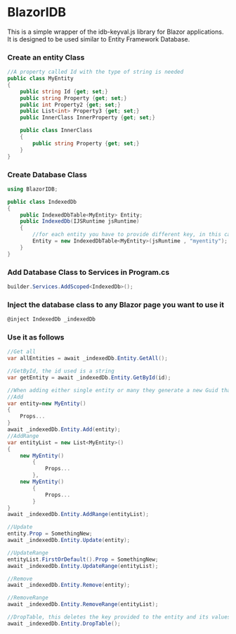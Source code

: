 # BlazorIDB

This is a simple wrapper of the idb-keyval.js library for Blazor applications. It is designed to be used similar to Entity Framework Database.

### Create an entity Class

```c#
//A property called Id with the type of string is needed
public class MyEntity
{
    public string Id {get; set;}
    public string Property {get; set;}
    public int Property2 {get; set;}
    public List<int> Property3 {get; set;}
    public InnerClass InnerProperty {get; set;}

    public class InnerClass
    {
        public string Property {get; set;}
    }
}

```

### Create Database Class

```c#
using BlazorIDB;

public class IndexedDb
{
    public IndexedDbTable<MyEntity> Entity;
    public IndexedDb(IJSRuntime jsRuntime)
    {
        //for each entity you have to provide different key, in this case we provide <<myentity>> as key
        Entity = new IndexedDbTable<MyEntity>(jsRuntime , "myentity");
    }
}
```

### Add Database Class to Services in Program.cs

```c#
builder.Services.AddScoped<IndexedDb>();
```

### Inject the database class to any Blazor page you want to use it

```c#
@inject IndexedDb _indexedDb
```

### Use it as follows

```c#
//Get all
var allEntities = await _indexedDb.Entity.GetAll();

//GetById, the id used is a string
var getEntity = await _indexedDb.Entity.GetById(id);

//When adding either single entity or many they generate a new Guid that is then saved as string.
//Add
var entity=new MyEntity()
{
    Props...
}
await _indexedDb.Entity.Add(entity);
//AddRange
var entityList = new List<MyEntity>()
{
    new MyEntity()
        {
            Props...
        },
    new MyEntity()
        {
            Props...
        }
}
await _indexedDb.Entity.AddRange(entityList);

//Update
entity.Prop = SomethingNew;
await _indexedDb.Entity.Update(entity);

//UpdateRange
entityList.FirstOrDefault().Prop = SomethingNew;
await _indexedDb.Entity.UpdateRange(entityList);

//Remove
await _indexedDb.Entity.Remove(entity);

//RemoveRange
await _indexedDb.Entity.RemoveRange(entityList);

//DropTable, this deletes the key provided to the entity and its values
await _indexedDb.Entity.DropTable();
```
